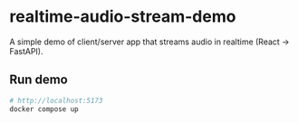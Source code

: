 # realtime-audio-stream-demo

A simple demo of client/server app that streams audio in realtime (React -> FastAPI).

## Run demo

```bash
# http://localhost:5173
docker compose up
```